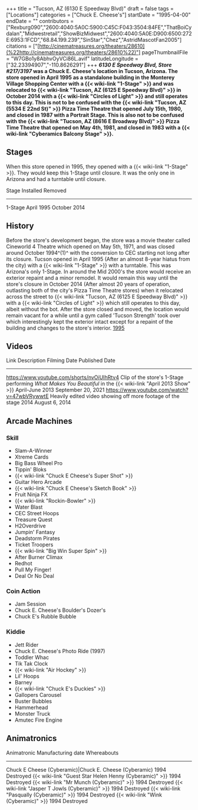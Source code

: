 +++
title = "Tucson, AZ (6130 E Speedway Blvd)"
draft = false
tags = ["Locations"]
categories = ["Chuck E. Cheese's"]
startDate = "1995-04-00"
endDate = ""
contributors = ["Rexburg090","2600:4040:5A0C:5900:C45C:F043:3504:84FE","ThatBoiCydalan","Midwestretail","ShowBizMidwest","2600:4040:5A0E:D900:6500:272E:6953:1FCD","68.84.199.239","SinStar","Chez","AstridMascotFan2005"]
citations = ["[http://cinematreasures.org/theaters/28610](%22http://cinematreasures.org/theaters/28610%22)"]
pageThumbnailFile = "W7GBo1y8AbhvOyVCi86L.avif"
latitudeLongitude = ["32.23394907","-110.8626291"]
+++
***6130 E Speedway Blvd, Store #217/3197* was a Chuck E. Cheese's location in Tucson, Arizona. The store opened in April 1995 as a standalone building in the Monterey Village Shopping Center with a {{< wiki-link "1-Stage" >}} and was relocated to {{< wiki-link "Tucson, AZ (6125 E Speedway Blvd)" >}} in October 2014 with a {{< wiki-link "Circles of Light" >}} and still operates to this day.
This is not to be confused with the {{< wiki-link "Tucson, AZ (5534 E 22nd St)" >}} Pizza Time Theatre that opened July 15th, 1980, and closed in 1987 with a Portrait Stage. This is also not to be confused with the {{< wiki-link "Tucson, AZ (8616 E Broadway Blvd)" >}} Pizza Time Theatre that opened on May 4th, 1981, and closed in 1983 with a {{< wiki-link "Cyberamics Balcony Stage" >}}.**

## Stages

When this store opened in 1995, they opened with a {{< wiki-link "1-Stage" >}}. They would keep this 1-Stage until closure. It was the only one in Arizona and had a turntable until closure.

  Stage     Installed    Removed
  --------- ------------ --------------
  1-Stage   April 1995   October 2014

## History

Before the store's development began, the store was a movie theater called Cineworld 4 Theatre which opened on May 5th, 1971, and was closed around October 1994^(1)^ with the conversion to CEC starting not long after its closure.
Tucson opened in April 1995 (After an almost 8-year hiatus from the city) with a {{< wiki-link "1-Stage" >}} with a turntable. This was Arizona's only 1-Stage. In around the Mid 2000's the store would receive an exterior repaint and a minor remodel. It would remain this way until the store's closure in October 2014 (After almost 20 years of operation, outlasting both of the city's Pizza Time Theatre stores) when it relocated across the street to {{< wiki-link "Tucson, AZ (6125 E Speedway Blvd)" >}} with a {{< wiki-link "Circles of Light" >}} which still operates to this day, albeit without the bot.
After the store closed and moved, the location would remain vacant for a while until a gym called 'Tucson Strength' took over which interestingly kept the exterior intact except for a repaint of the building and changes to the store's interior.
[1995](https://www.showbizpizza.com/photos/cec/az_tucson/index.html)

## Videos

  Link                                          Description                                                                                                         Filming Date      Published Date
  --------------------------------------------- ------------------------------------------------------------------------------------------------------------------- ----------------- --------------------
  https://www.youtube.com/shorts/nvOiUIhRtv4    Clip of the store's 1-Stage performing *What Makes You Beautiful* in the {{< wiki-link "April 2013 Show" >}}   April-June 2013   September 20, 2021
  https://www.youtube.com/watch?v=47wbVRywwtE   Heavily edited video showing off more footage of the stage                                                          2014              August 6, 2014

## Arcade Machines

### Skill

- Slam-A-Winner
- Xtreme Cards
- Big Bass Wheel Pro
- Tippin' Bloks
- {{< wiki-link "Chuck E Cheese's Super Shot" >}}
- Guitar Hero Arcade
- {{< wiki-link "Chuck E Cheese's Sketch Book" >}}
- Fruit Ninja FX
- {{< wiki-link "Rockin-Bowler" >}}
- Water Blast
- CEC Street Hoops
- Treasure Quest
- H2Overdrive
- Jumpin' Fantasy
- Deadstorm Pirates
- Ticket Troopers
- {{< wiki-link "Big Win Super Spin" >}}
- After Burner Climax
- Redhot
- Pull My Finger!
- Deal Or No Deal

### Coin Action

- Jam Session
- Chuck E. Cheese's Boulder's Dozer's
- Chuck E's Rubble Bubble

### Kiddie

- Jett Rider
- Chuck E. Cheese's Photo Ride (1997)
- Toddler Whac
- Tik Tak Clock
- {{< wiki-link "Air Hockey" >}}
- Lil' Hoops
- Barney
- {{< wiki-link "Chuck E's Duckies" >}}
- Gallopers Carousel
- Buster Bubbles
- Hammerhead
- Monster Truck
- Amutec Fire Engine

## Animatronics

  Animatronic                                                  Manufacturing date   Whereabouts
  ------------------------------------------------------------ -------------------- -------------
  Chuck E Cheese (Cyberamic)|Chuck E. Cheese (Cyberamic)      1994                 Destroyed
  {{< wiki-link "Guest Star Helen Henny (Cyberamic)" >}}   1994                 Destroyed
  {{< wiki-link "Mr Munch (Cyberamic)" >}}                 1994                 Destroyed
  {{< wiki-link "Jasper T Jowls (Cyberamic)" >}}           1994                 Destroyed
  {{< wiki-link "Pasqually (Cyberamic)" >}}                1994                 Destroyed
  {{< wiki-link "Wink (Cyberamic)" >}}                     1994                 Destroyed

